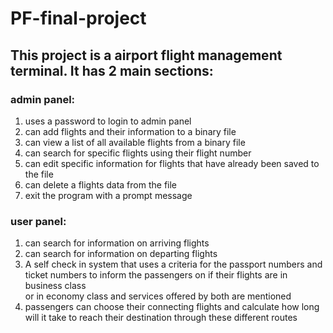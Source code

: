 # PF-final-project
## This project is a airport flight management terminal. It has 2 main sections:

### admin panel:
1. uses a password to login to admin panel
2. can add flights and their information to a binary file
3. can view a list of all available flights from a binary file
4. can search for specific flights using their flight number
5. can edit specific information for flights that have already been saved to the file
6. can delete a flights data from the file
7. exit the program with a prompt message

### user panel:
1. can search for information on arriving flights
2. can search for information on departing flights
3. A self check in system that uses a criteria for the passport numbers and ticket numbers to inform the passengers on if their flights are in business class <br> or in economy class and services offered by both are mentioned
4. passengers can choose their connecting flights and calculate how long will it take to reach their destination through these different routes 
   
